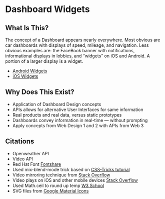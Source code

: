 # Dashboard Widgets

## What Is This?
The concept of a Dashboard appears nearly everywhere. Most obvious are car dashboards with displays of speed, mileage, and navigation. Less obvious examples are: the FaceBook banner with notifications, informational displays in lobbies, and “widgets” on iOS and Android. A portion of a larger display is a widget.

* [Android Widgets](https://developer.android.com/guide/topics/appwidgets/overview)
* [iOS Widgets](https://www.imore.com/widgets-ios-8-explained)

## Why Does This Exist?
* Application of Dashboard Design concepts
* APIs allows for alternative User Interfaces for same information
* Real products and real data, versus static prototypes
* Dashboards convey information in real-time — without prompting
* Apply concepts from Web Design 1 and 2 with APIs from Web 3

## Citations
* Openweather API
* Video API
* Red Hat Font [Fontshare](https://www.fontshare.com/fonts/red-hat-display)
* Used mix-blend-mode trick based on [CSS-Tricks tutorial](https://css-tricks.com/reverse-text-color-mix-blend-mode/)
* Video mirroring technique from [Stack Overflow](https://stackoverflow.com/questions/14455844/is-that-possible-to-make-video-mirrored)
* Video plays on iOS and other mobile devices [Stack Overflow](https://stackoverflow.com/questions/20347352/html5-video-tag-not-working-in-safari-iphone-and-ipad)
* Used Math.ceil to round up temp [W3 School](https://www.w3schools.com/jsref/jsref_ceil.asp)
* SVG files from [Google Material Icons](https://fonts.google.com/icons?icon.style=Rounded)
